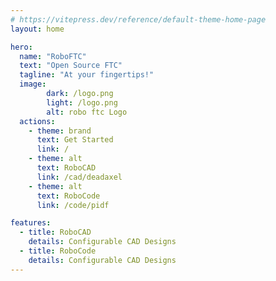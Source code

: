 ```yaml
---
# https://vitepress.dev/reference/default-theme-home-page
layout: home

hero:
  name: "RoboFTC"
  text: "Open Source FTC"
  tagline: "At your fingertips!"
  image:
        dark: /logo.png
        light: /logo.png
        alt: robo ftc Logo
  actions:
    - theme: brand
      text: Get Started
      link: /
    - theme: alt
      text: RoboCAD
      link: /cad/deadaxel
    - theme: alt
      text: RoboCode
      link: /code/pidf  

features:
  - title: RoboCAD
    details: Configurable CAD Designs
  - title: RoboCode
    details: Configurable CAD Designs
---
```

